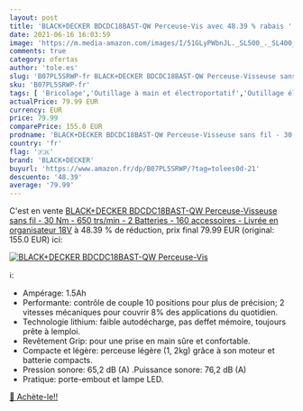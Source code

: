 ```yaml
---
layout: post
title: 'BLACK+DECKER BDCDC18BAST-QW Perceuse-Vis avec 48.39 % rabais '
date: 2021-06-16 16:03:59
image: 'https://m.media-amazon.com/images/I/51GLyPWbnJL._SL500_._SL400_.jpg'
comments: true
category: ofertas
author: 'tole.es'
slug: 'B07PL5SRWP-fr BLACK+DECKER BDCDC18BAST-QW Perceuse-Visseuse sans fil -...'
sku: 'B07PL5SRWP-fr'
tags: [ 'Bricolage','Outillage à main et électroportatif','Outillage électroportatif','Perceuse-visseuse','Perceuses','black+decker', ]
actualPrice: 79.99 EUR
currency: EUR
price: 79.99
comparePrice: 155.0 EUR
prodname: 'BLACK+DECKER BDCDC18BAST-QW Perceuse-Visseuse sans fil - 30 Nm - 650 trs/min - 2 Batteries - 160 accessoires - Livrée en organisateur  18V'
country: 'fr'
flag: '🇫🇷'
brand: 'BLACK+DECKER'
buyurl: 'https://www.amazon.fr/dp/B07PL5SRWP/?tag=tolees0d-21'
descuento: '48.39'
average: '79.99'
---
```


C'est en vente [BLACK+DECKER BDCDC18BAST-QW Perceuse-Visseuse sans fil - 30 Nm - 650 trs/min - 2 Batteries - 160 accessoires - Livrée en organisateur  18V](https://www.amazon.fr/dp/B07PL5SRWP/?tag=tolees0d-21)  à  48.39 % de réduction, prix final  79.99 EUR (original: 155.0 EUR) ici:

[![BLACK+DECKER BDCDC18BAST-QW Perceuse-Vis](https://m.media-amazon.com/images/I/51GLyPWbnJL._SL500_._SL400_.jpg)](https://www.amazon.fr/dp/B07PL5SRWP/?tag=tolees0d-21)

ℹ️:

- Ampérage: 1.5Ah
- Performante: contrôle de couple 10 positions pour plus de précision; 2 vitesses mécaniques pour couvrir 8% des applications du quotidien.
- Technologie lithium: faible autodécharge, pas deffet mémoire, toujours prête à lemploi.
- Revêtement Grip: pour une prise en main sûre et confortable.
- Compacte et légère: perceuse légère (1, 2kg) grâce à son moteur et batterie compacts.
- Pression sonore: 65,2 dB (A) .Puissance sonore: 76,2 dB (A)
- Pratique: porte-embout et lampe LED.

[🛒 Achète-le!!](https://www.amazon.fr/dp/B07PL5SRWP/?tag=tolees0d-21)
